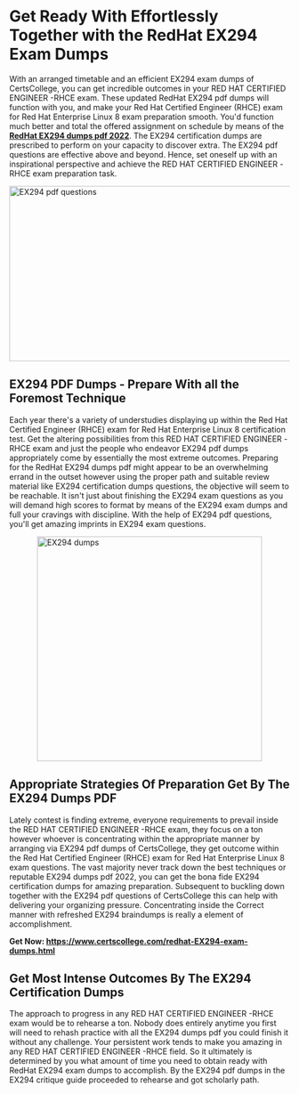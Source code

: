 <h1><strong>Get Ready With Effortlessly Together with the RedHat EX294 Exam Dumps&nbsp;</strong></h1>
<p><span style="font-weight: 400;">With an arranged timetable and an efficient  EX294 exam dumps of CertsCollege, you can get incredible outcomes in your RED HAT CERTIFIED ENGINEER -RHCE exam. These updated RedHat EX294 pdf dumps will function with you, and make your Red Hat Certified Engineer (RHCE) exam for Red Hat Enterprise Linux 8 exam preparation smooth. You'd function much better and total the offered assignment on schedule by means of the <strong><a href="https://www.certscollege.com/redhat-EX294-exam-dumps.html">RedHat EX294 dumps pdf 2022</a></strong>. The EX294 certification dumps are prescribed to perform on your capacity to discover extra. The  EX294 pdf questions are effective above and beyond. Hence, set oneself up with an inspirational perspective and achieve the RED HAT CERTIFIED ENGINEER -RHCE exam preparation task.&nbsp;</span></p>
<p><span style="font-weight: 400;"><img style="display: block; margin-left: auto; margin-right: auto;" src="https://i.ibb.co/CPDK3ps/Yellow-and-Blue-Initiative-Blog-Banner.png" alt="EX294 pdf questions" width="559" height="315" /></span></p>
<h2><strong>EX294 PDF Dumps - Prepare With all the Foremost Technique</strong></h2>
<p><span style="font-weight: 400;">Each year there's a variety of understudies displaying up within the Red Hat Certified Engineer (RHCE) exam for Red Hat Enterprise Linux 8 certification test. Get the altering possibilities from this RED HAT CERTIFIED ENGINEER -RHCE exam and just the people who endeavor EX294 pdf dumps appropriately come by essentially the most extreme outcomes. Preparing for the RedHat EX294 dumps pdf might appear to be an overwhelming errand in the outset however using the proper path and suitable review material like EX294 certification dumps questions, the objective will seem to be reachable. It isn't just about finishing the EX294 exam questions as you will demand high scores to format by means of the EX294 exam dumps and full your cravings with discipline. With the help of EX294 pdf questions, you'll get amazing imprints in EX294 exam questions.</span></p>
<p><span style="font-weight: 400;"><a href="https://tinyurl.com/y4894fqm"><img style="display: block; margin-left: auto; margin-right: auto;" src="https://i.ibb.co/9tMrhdY/Teacher-Appreciation-Invitation.png" alt="EX294 dumps " width="404" height="404" /></a></span></p>
<h2><strong>Appropriate Strategies Of Preparation Get By The EX294 Dumps PDF</strong></h2>
<p><span style="font-weight: 400;">Lately contest is finding extreme, everyone requirements to prevail inside the RED HAT CERTIFIED ENGINEER -RHCE exam, they focus on a ton however whoever is concentrating within the appropriate manner by arranging via EX294 pdf dumps of CertsCollege, they get outcome within the Red Hat Certified Engineer (RHCE) exam for Red Hat Enterprise Linux 8 exam questions. The vast majority never track down the best techniques or reputable EX294 dumps pdf 2022, you can get the bona fide EX294 certification dumps for amazing preparation. Subsequent to buckling down together with the  EX294 pdf questions of CertsCollege this can help with delivering your organizing pressure. Concentrating inside the Correct manner with refreshed EX294 braindumps is really a element of accomplishment.</span></p>
<p><span style="font-weight: 400;"><strong>Get Now: <a href="https://www.certscollege.com/redhat-EX294-exam-dumps.html">https://www.certscollege.com/redhat-EX294-exam-dumps.html</a></strong></span></p>
<h2><strong>Get Most Intense Outcomes By The EX294 Certification Dumps</strong></h2>
<p><span style="font-weight: 400;">The approach to progress in any RED HAT CERTIFIED ENGINEER -RHCE exam would be to rehearse a ton. Nobody does entirely anytime you first will need to rehash practice with all the EX294 dumps pdf you could finish it without any challenge. Your persistent work tends to make you amazing in any RED HAT CERTIFIED ENGINEER -RHCE field. So it ultimately is determined by you what amount of time you need to obtain ready with RedHat EX294 exam dumps to accomplish. By the EX294 pdf dumps in the EX294 critique guide proceeded to rehearse and got scholarly path.</span></p>
